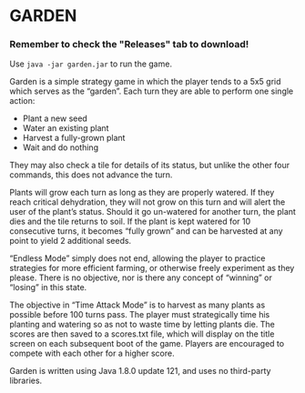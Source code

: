 # GARDEN
### Remember to check the "Releases" tab to download!

Use `java -jar garden.jar` to run the game.

Garden is a simple strategy game in which the player tends to a 5x5 grid which serves as the “garden”. Each turn they are able to perform one single action:
*	Plant a new seed
*	Water an existing plant
*	Harvest a fully-grown plant
*	Wait and do nothing

They may also check a tile for details of its status, but unlike the other four commands, this does not advance the turn.

Plants will grow each turn as long as they are properly watered. If they reach critical dehydration, they will not grow on this turn and will alert the user of the plant’s status. Should it go un-watered for another turn, the plant dies and the tile returns to soil. If the plant is kept watered for 10 consecutive turns, it becomes “fully grown” and can be harvested at any point to yield 2 additional seeds.

“Endless Mode” simply does not end, allowing the player to practice strategies for more efficient farming, or otherwise freely experiment as they please. There is no objective, nor is there any concept of “winning” or “losing” in this state.

The objective in “Time Attack Mode” is to harvest as many plants as possible before 100 turns pass. The player must strategically time his planting and watering so as not to waste time by letting plants die. The scores are then saved to a scores.txt file, which will display on the title screen on each subsequent boot of the game. Players are encouraged to compete with each other for a higher score.

Garden is written using Java 1.8.0 update 121, and uses no third-party libraries.
